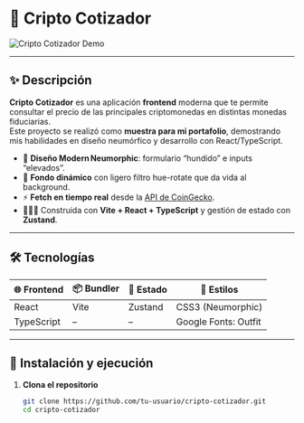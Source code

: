 # 🚀 Cripto Cotizador

![Cripto Cotizador Demo](./screenshot.png)

---

## ✨ Descripción

**Cripto Cotizador** es una aplicación **frontend** moderna que te permite consultar el precio de las principales criptomonedas en distintas monedas fiduciarias.  
Este proyecto se realizó como **muestra para mi portafolio**, demostrando mis habilidades en diseño neumórfico y desarrollo con React/TypeScript.

- 🎨 **Diseño Modern Neumorphic**: formulario “hundido” e inputs “elevados”.  
- 🌈 **Fondo dinámico** con ligero filtro hue-rotate que da vida al background.  
- ⚡ **Fetch en tiempo real** desde la [API de CoinGecko](https://www.coingecko.com/).  
- 🧑🏻‍💻 Construida con **Vite + React + TypeScript** y gestión de estado con **Zustand**.

---

## 🛠 Tecnologías

| 🌐 Frontend  | 📦 Bundler    | 🚀 Estado    | 🎨 Estilos          |
| ------------ | ------------ | ------------ | ------------------- |
| React        | Vite         | Zustand      | CSS3 (Neumorphic)   |
| TypeScript   | –            | –            | Google Fonts: Outfit |

---

## 🚀 Instalación y ejecución

1. **Clona el repositorio**  
   ```bash
   git clone https://github.com/tu-usuario/cripto-cotizador.git
   cd cripto-cotizador
